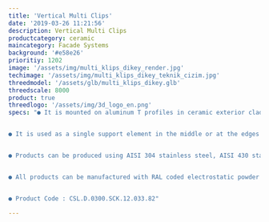 ```yaml
---
title: 'Vertical Multi Clips'
date: '2019-03-26 11:21:56'
description: Vertical Multi Clips
productcategory: ceramic
maincategory: Facade Systems
background: '#e58e26'
prioritiy: 1202
image: '/assets/img/multi_klips_dikey_render.jpg'
techimage: '/assets/img/multi_klips_dikey_teknik_cizim.jpg'
threedmodel: '/assets/glb/multi_klips_dikey.glb'
threedscale: 8000
product: true
threedlogo: '/assets/img/3d_logo_en.png'
specs: "● It is mounted on aluminum T profiles in ceramic exterior cladding.


● It is used as a single support element in the middle or at the edges of ceramic tiles, depending on the application.


● Products can be produced using AISI 304 stainless steel, AISI 430 stainless steel, TS 822 galvanized sheet.


● All products can be manufactured with RAL coded electrostatic powder paint in the specified qualities upon request.


● Product Code : CSL.D.0300.SCK.12.033.82"

---
```

